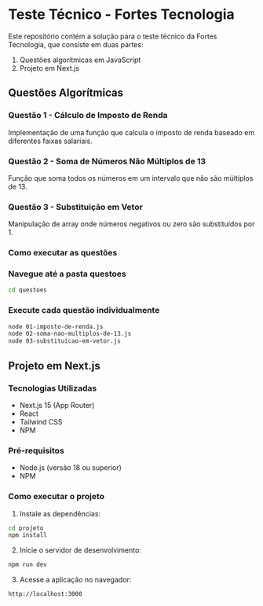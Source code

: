 # Teste Técnico - Fortes Tecnologia

Este repositório contém a solução para o teste técnico da Fortes Tecnologia, que consiste em duas partes:

1. Questões algorítmicas em JavaScript
2. Projeto em Next.js

## Questões Algorítmicas

### Questão 1 - Cálculo de Imposto de Renda

Implementação de uma função que calcula o imposto de renda baseado em diferentes faixas salariais.

### Questão 2 - Soma de Números Não Múltiplos de 13

Função que soma todos os números em um intervalo que não são múltiplos de 13.

### Questão 3 - Substituição em Vetor

Manipulação de array onde números negativos ou zero são substituídos por 1.

### Como executar as questões

### Navegue até a pasta questoes

```bash
cd questoes
```

### Execute cada questão individualmente

```bash
node 01-imposto-de-renda.js
node 02-soma-nao-multiplos-de-13.js
node 03-substituicao-em-vetor.js
```

## Projeto em Next.js

### Tecnologias Utilizadas

- Next.js 15 (App Router)
- React
- Tailwind CSS
- NPM

### Pré-requisitos

- Node.js (versão 18 ou superior)
- NPM

### Como executar o projeto

1. Instale as dependências:

```bash
cd projeto
npm install
```

2. Inicie o servidor de desenvolvimento:

```bash
npm run dev
```

3. Acesse a aplicação no navegador:

```bash
http://localhost:3000
```
